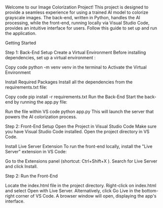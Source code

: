 
Welcome to our Image Colorization Project!
This project is designed to provide a seamless experience for using a trained AI model to colorize grayscale images. The back-end, written in Python, handles the AI processing, while the front-end, running locally via Visual Studio Code, provides an intuitive interface for users. Follow this guide to set up and run the application.

Getting Started

Step 1: Back-End Setup
Create a Virtual Environment
Before installing dependencies, set up a virtual environment :

Copy code
python -m venv venv
in the terminal to Activate the Virtual Environment


Install Required Packages
Install all the dependencies from the requirements.txt file:

Copy code
pip install -r requirements.txt
Run the Back-End
Start the back-end by running the app.py file:


Run the file within VS code 
python app.py
This will launch the server that powers the AI colorization process.

Step 2: Front-End Setup
Open the Project in Visual Studio Code
Make sure you have Visual Studio Code installed. Open the project directory in VS Code.

Install Live Server Extension
To run the front-end locally, install the "Live Server" extension in VS Code:

Go to the Extensions panel (shortcut: Ctrl+Shift+X ).
Search for Live Server and click Install.


Step 2: Run the Front-End

Locate the index.html file in the project directory.
Right-click on index.html and select Open with Live Server.
Alternatively, click Go Live in the bottom-right corner of VS Code.
A browser window will open, displaying the app's interface. 
